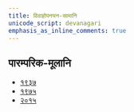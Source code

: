 ```yaml
---
title: विवाहोपनयन-सामानि 
unicode_script: devanagari  
emphasis_as_inline_comments: true
---   
```


## पारम्परिक-मूलानि

- [१९३७](https://archive.org/stream/sAmaveda-jaiminIya-paravastu-paramparA-docs/sAmaveda-paravastu-1937#mode/1up)
- [१९७५](https://archive.org/stream/sAmaveda-jaiminIya-paravastu-paramparA-docs/sAmaveda-paravastu-1975#mode/2up)
- [२०१५](https://archive.org/stream/sAmaveda-jaiminIya-paravastu-paramparA-docs/VIVAAHA%20UPANAYANA%20SAAMAANI#page/n3/mode/2up)

<div class="js_include" url="../../misc-devas/paravastu-saama/sadasaspatim.md"  newLevelForH1="2" includeTitle="true"> </div>
<div class="js_include" url="../../indra/paravastu-saama/gauShUktam.md"  newLevelForH1="2" includeTitle="true"> </div>  
<div class="js_include" url="../../indra/paravastu-saama/Ashva-sUktam.md"  newLevelForH1="2" includeTitle="true"> </div>  
<div class="js_include" url="../../indra/paravastu-saama/vAmadevyam.md"  newLevelForH1="2" includeTitle="true"> </div>  
<div class="js_include" url="../../indra/paravastu-saama/piba-somam.md"  newLevelForH1="2" includeTitle="true"> </div>  
<div class="js_include" url="../../agni/paravastu-saama/yadvA.md"  newLevelForH1="2" includeTitle="true"> </div>  
<div class="js_include" url="../../agni/paravastu-saama/IDiShva.md"  newLevelForH1="2" includeTitle="true"> </div>  
<div class="js_include" url="../../soma/paravastu-saama/pavamAna.md"  newLevelForH1="2" includeTitle="true"> </div>  
<div class="js_include" url="../../indra/paravastu-saama/archata-prArchata.md"  newLevelForH1="2" includeTitle="true"> </div>  
<div class="js_include" url="../../agni/paravastu-saama/barhiShIyam.md"  newLevelForH1="2" includeTitle="true"> </div>  
<div class="js_include" url="../../indra/paravastu-saama/mArgIyavam.md"  newLevelForH1="2" includeTitle="true"> </div>  
<div class="js_include" url="../../indra/paravastu-saama/krosham.md"  newLevelForH1="2" includeTitle="true"> </div>  
<div class="js_include" url="../../soma/paravastu-saama/uchchA-te.md"  newLevelForH1="2" includeTitle="true"> </div>  
<div class="js_include" url="../../indra/paravastu-saama/tava-tyan-naryam.md"  newLevelForH1="2" includeTitle="true"> </div>  
<div class="js_include" url="../../soma/paravastu-saama/eShasya-dhArayA.md"  newLevelForH1="2" includeTitle="true"> </div>  
<div class="js_include" url="../../misc-devas/paravastu-saama/Aruhan.md"  newLevelForH1="2" includeTitle="true"> </div>  
<div class="js_include" url="../../misc-devas/paravastu-saama/madhushchunidhanam.md"  newLevelForH1="2" includeTitle="true"> </div>  
